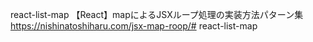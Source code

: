 react-list-map
【React】mapによるJSXループ処理の実装方法パターン集
https://nishinatoshiharu.com/jsx-map-roop/# react-list-map
